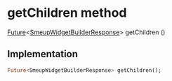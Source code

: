 


# getChildren method








[Future](https://api.flutter.dev/flutter/dart-async/Future-class.html)&lt;[SmeupWidgetBuilderResponse](../../smeup_models_smeupWidgetBuilderResponse/SmeupWidgetBuilderResponse-class.md)> getChildren
()








## Implementation

```dart
Future<SmeupWidgetBuilderResponse> getChildren();
```







